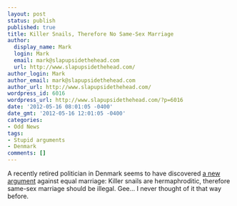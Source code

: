 ```yaml
---
layout: post
status: publish
published: true
title: Killer Snails, Therefore No Same-Sex Marriage
author:
  display_name: Mark
  login: Mark
  email: mark@slapupsidethehead.com
  url: http://www.slapupsidethehead.com/
author_login: Mark
author_email: mark@slapupsidethehead.com
author_url: http://www.slapupsidethehead.com/
wordpress_id: 6016
wordpress_url: http://www.slapupsidethehead.com/?p=6016
date: '2012-05-16 08:01:05 -0400'
date_gmt: '2012-05-16 12:01:05 -0400'
categories:
- Odd News
tags:
- Stupid arguments
- Denmark
comments: []
---
```

A recently retired politician in Denmark seems to have discovered [a new argument](http://www.pinknews.co.uk/2012/05/16/denmark-ex-minister-equates-gays-with-killer-snails-to-oppose-equal-marriage-rights/) against equal marriage: Killer snails are hermaphroditic, therefore same-sex marriage should be illegal. Gee... I never thought of it that way before.

